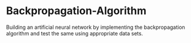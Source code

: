# Backpropagation-Algorithm
Building an artificial neural network by implementing the backpropagation algorithm and test the same using appropriate data sets.
